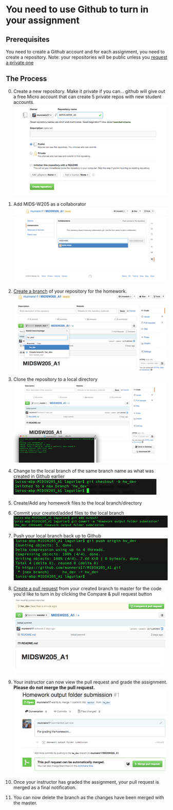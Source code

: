 # You need to use Github to turn in your assignment #

## Prerequisites ##

You need to create a Github account and for each assignment, you need to create a repository. 
Note: your repositories will be public unless you [request a private one](https://education.github.com/discount_requests/new)


## The Process ##
 0. Create a new repository.  Make it private if you can... github will give out a free Micro account that can create 5 private repos with new student accounts.
 ![Create Repo](screens/0-CreateRepo.png?raw=true "Create Repo")

 1. Add MIDS-W205 as a collaborator
 ![Add Collaborator](screens/1_5-Collaborators.png?raw=true "Add Collaborator")

 2. [Create a branch](https://help.github.com/articles/creating-and-deleting-branches-within-your-repository/) of your repository for the homework. 
 ![Create a Branch](screens/1-CreateBranchOnGithub.png?raw=true "Create a branch")

 3. Clone the repository to a local directory
  ![Git Clone](screens/2-GitClone.png?raw=true "Git Clone")

 4. Change to the local branch of the same branch name as what was created in Github earlier
  ![Git Local Branch](screens/3-LocalNewBranch.png?raw=true "Git Local Branch")

 5. Create/Add any homework files to the local branch/directory
 
 6. Commit your created/added files to the local branch
  ![Commit to Local Branch](screens/4-AddCommitHW.png?raw=true "Commit to Local Branch")

 7. Push your local branch back up to Github
  ![Push to Github](screens/5-PushNewBranchToGithub.png?raw=true "Push to Github")

 8. [Create a pull request](https://help.github.com/articles/creating-a-pull-request/) from your created branch to master for the code you'd like to turn in by clicking the Compare & pull request button
  ![Pull Request](screens/6-PullRequest.png?raw=true "Pull Request")

 9. Your instructor can now view the pull request and grade the assignment.  **Please do not merge the pull request.**
  ![Pull Request](screens/7-FinalOutput.png?raw=true "Pull Request")
 
 10. Once your instructor has graded the assignment, your pull request is merged as a final notification.
 11. You can now delete the branch as the changes have been merged with the master.
